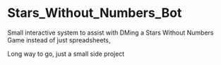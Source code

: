 # Stars_Without_Numbers_Bot

Small interactive system to assist with DMing a Stars Without Numbers Game instead of just spreadsheets,

Long way to go, just a small side project
